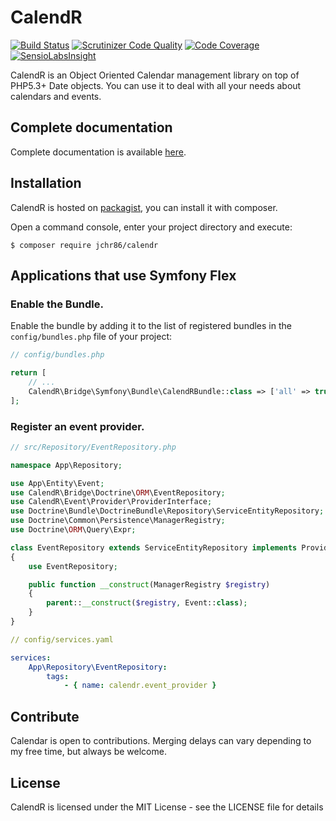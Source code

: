# CalendR

[![Build Status](https://travis-ci.org/yohang/CalendR.svg?branch=1.1)](https://travis-ci.org/yohang/CalendR)
[![Scrutinizer Code Quality](https://scrutinizer-ci.com/g/yohang/CalendR/badges/quality-score.png?b=master)](https://scrutinizer-ci.com/g/yohang/CalendR/?branch=master)
[![Code Coverage](https://scrutinizer-ci.com/g/yohang/CalendR/badges/coverage.png?b=master)](https://scrutinizer-ci.com/g/yohang/CalendR/?branch=master)
[![SensioLabsInsight](https://insight.sensiolabs.com/projects/ac050bc0-c3b2-4d88-be63-059a0d968157/mini.png)](https://insight.sensiolabs.com/projects/ac050bc0-c3b2-4d88-be63-059a0d968157)

CalendR is an Object Oriented Calendar management library on top of PHP5.3+ Date objects.
You can use it to deal with all your needs about calendars and events.

Complete documentation
----------------------

Complete documentation is available [here](http://yohang.github.com/CalendR).

Installation
------------

CalendR is hosted on [packagist](http://packagist.org), you can install it with composer.

Open a command console, enter your project directory and execute:
```console
$ composer require jchr86/calendr
```

Applications that use Symfony Flex
----------------------------------

### Enable the Bundle.

Enable the bundle by adding it to the list of registered bundles
in the `config/bundles.php` file of your project:

```php
// config/bundles.php

return [
    // ...
    CalendR\Bridge\Symfony\Bundle\CalendRBundle::class => ['all' => true],
];
```

### Register an event provider.

```php
// src/Repository/EventRepository.php

namespace App\Repository;

use App\Entity\Event;
use CalendR\Bridge\Doctrine\ORM\EventRepository;
use CalendR\Event\Provider\ProviderInterface;
use Doctrine\Bundle\DoctrineBundle\Repository\ServiceEntityRepository;
use Doctrine\Common\Persistence\ManagerRegistry;
use Doctrine\ORM\Query\Expr;

class EventRepository extends ServiceEntityRepository implements ProviderInterface
{
    use EventRepository;

    public function __construct(ManagerRegistry $registry)
    {
        parent::__construct($registry, Event::class);
    }
}
```

```yaml
// config/services.yaml

services:
    App\Repository\EventRepository:
        tags:
            - { name: calendr.event_provider }
```


Contribute
----------

Calendar is open to contributions. Merging delays can vary depending to my free time, but always be welcome.

License
-------

CalendR is licensed under the MIT License - see the LICENSE file for details
